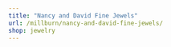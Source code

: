 ```yaml
---
title: "Nancy and David Fine Jewels"
url: /millburn/nancy-and-david-fine-jewels/
shop: jewelry
---
```

